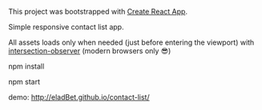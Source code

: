 This project was bootstrapped with [Create React App](https://github.com/facebook/create-react-app).

Simple responsive contact list app.

All assets loads only when needed (just before entering the viewport) with [intersection-observer](https://github.com/researchgate/react-intersection-observer) (modern browsers only 😎)

npm install

npm start

demo:
http://eladBet.github.io/contact-list/
